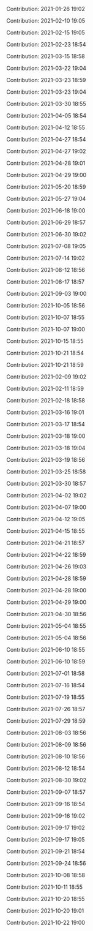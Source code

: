 Contribution: 2021-01-26 19:02

Contribution: 2021-02-10 19:05

Contribution: 2021-02-15 19:05

Contribution: 2021-02-23 18:54

Contribution: 2021-03-15 18:58

Contribution: 2021-03-22 19:04

Contribution: 2021-03-23 18:59

Contribution: 2021-03-23 19:04

Contribution: 2021-03-30 18:55

Contribution: 2021-04-05 18:54

Contribution: 2021-04-12 18:55

Contribution: 2021-04-27 18:54

Contribution: 2021-04-27 19:02

Contribution: 2021-04-28 19:01

Contribution: 2021-04-29 19:00

Contribution: 2021-05-20 18:59

Contribution: 2021-05-27 19:04

Contribution: 2021-06-18 19:00

Contribution: 2021-06-29 18:57

Contribution: 2021-06-30 19:02

Contribution: 2021-07-08 19:05

Contribution: 2021-07-14 19:02

Contribution: 2021-08-12 18:56

Contribution: 2021-08-17 18:57

Contribution: 2021-09-03 19:00

Contribution: 2021-10-05 18:56

Contribution: 2021-10-07 18:55

Contribution: 2021-10-07 19:00

Contribution: 2021-10-15 18:55

Contribution: 2021-10-21 18:54

Contribution: 2021-10-21 18:59

Contribution: 2021-02-09 19:02

Contribution: 2021-02-11 18:59

Contribution: 2021-02-18 18:58

Contribution: 2021-03-16 19:01

Contribution: 2021-03-17 18:54

Contribution: 2021-03-18 19:00

Contribution: 2021-03-18 19:04

Contribution: 2021-03-19 18:56

Contribution: 2021-03-25 18:58

Contribution: 2021-03-30 18:57

Contribution: 2021-04-02 19:02

Contribution: 2021-04-07 19:00

Contribution: 2021-04-12 19:05

Contribution: 2021-04-15 18:55

Contribution: 2021-04-21 18:57

Contribution: 2021-04-22 18:59

Contribution: 2021-04-26 19:03

Contribution: 2021-04-28 18:59

Contribution: 2021-04-28 19:00

Contribution: 2021-04-29 19:00

Contribution: 2021-04-30 18:56

Contribution: 2021-05-04 18:55

Contribution: 2021-05-04 18:56

Contribution: 2021-06-10 18:55

Contribution: 2021-06-10 18:59

Contribution: 2021-07-01 18:58

Contribution: 2021-07-16 18:54

Contribution: 2021-07-19 18:55

Contribution: 2021-07-26 18:57

Contribution: 2021-07-29 18:59

Contribution: 2021-08-03 18:56

Contribution: 2021-08-09 18:56

Contribution: 2021-08-10 18:56

Contribution: 2021-08-12 18:54

Contribution: 2021-08-30 19:02

Contribution: 2021-09-07 18:57

Contribution: 2021-09-16 18:54

Contribution: 2021-09-16 19:02

Contribution: 2021-09-17 19:02

Contribution: 2021-09-17 19:05

Contribution: 2021-09-21 18:54

Contribution: 2021-09-24 18:56

Contribution: 2021-10-08 18:58

Contribution: 2021-10-11 18:55

Contribution: 2021-10-20 18:55

Contribution: 2021-10-20 19:01

Contribution: 2021-10-22 19:00

